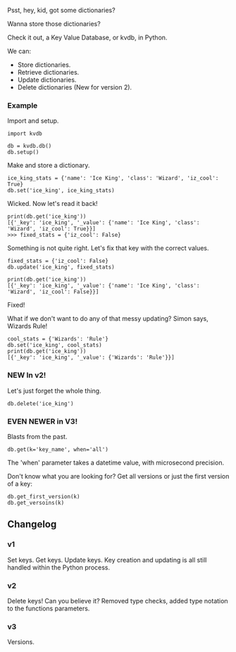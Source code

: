 Psst, hey, kid, got some dictionaries?

Wanna store those dictionaries?

Check it out, a Key Value Database, or kvdb, in Python.

We can:
* Store dictionaries.
* Retrieve dictionaries.
* Update dictionaries.
* Delete dictionaries (New for version 2).


### Example

Import and setup.
```
import kvdb

db = kvdb.db()
db.setup()
```

Make and store a dictionary.
```
ice_king_stats = {'name': 'Ice King', 'class': 'Wizard', 'iz_cool': True}
db.set('ice_king', ice_king_stats)
```

Wicked. Now let's read it back!
```
print(db.get('ice_king'))
[{'_key': 'ice_king', '_value': {'name': 'Ice King', 'class': 'Wizard', 'iz_cool': True}}]
>>> fixed_stats = {'iz_cool': False}
```

Something is not quite right. Let's fix that key with the correct values.
```
fixed_stats = {'iz_cool': False}
db.update('ice_king', fixed_stats)

print(db.get('ice_king'))
[{'_key': 'ice_king', '_value': {'name': 'Ice King', 'class': 'Wizard', 'iz_cool': False}}]
```
Fixed!

What if we don't want to do any of that messy updating? Simon says, Wizards Rule!

```
cool_stats = {'Wizards': 'Rule'}
db.set('ice_king', cool_stats)
print(db.get('ice_king'))
[{'_key': 'ice_king', '_value': {'Wizards': 'Rule'}}]
```

### NEW In v2!

Let's just forget the whole thing.
```
db.delete('ice_king')
```

### EVEN NEWER in V3!
Blasts from the past.
```
db.get(k='key_name', when='all')
```
The 'when' parameter takes a datetime value, with microsecond precision.

Don't know what you are looking for? Get all versions or just the first version of a key:
```
db.get_first_version(k)
db.get_versoins(k)
```


## Changelog

### v1
Set keys. Get keys. Update keys. Key creation and updating is all still handled within the Python process.

### v2
Delete keys! Can you believe it? Removed type checks, added type notation to the functions parameters.

### v3
Versions.
